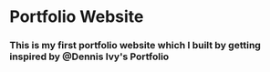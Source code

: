# Portfolio Website

### This is my first portfolio website which I built by getting inspired by @Dennis Ivy's Portfolio
